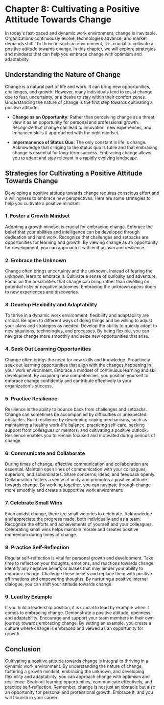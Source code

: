 Chapter 8: Cultivating a Positive Attitude Towards Change
=========================================================

In today's fast-paced and dynamic work environment, change is inevitable. Organizations continuously evolve, technologies advance, and market demands shift. To thrive in such an environment, it is crucial to cultivate a positive attitude towards change. In this chapter, we will explore strategies and mindsets that can help you embrace change with optimism and adaptability.

Understanding the Nature of Change
----------------------------------

Change is a natural part of life and work. It can bring new opportunities, challenges, and growth. However, many individuals tend to resist change due to fear, uncertainty, or a desire to stay within their comfort zones. Understanding the nature of change is the first step towards cultivating a positive attitude:

* **Change as an Opportunity:** Rather than perceiving change as a threat, view it as an opportunity for personal and professional growth. Recognize that change can lead to innovation, new experiences, and enhanced skills if approached with the right mindset.

* **Impermanence of Status Quo:** The only constant in life is change. Acknowledge that clinging to the status quo is futile and that embracing change is essential for long-term success. Embracing change allows you to adapt and stay relevant in a rapidly evolving landscape.

Strategies for Cultivating a Positive Attitude Towards Change
-------------------------------------------------------------

Developing a positive attitude towards change requires conscious effort and a willingness to embrace new perspectives. Here are some strategies to help you cultivate a positive mindset:

### 1. Foster a Growth Mindset

Adopting a growth mindset is crucial for embracing change. Embrace the belief that your abilities and intelligence can be developed through dedication and hard work. Recognize that challenges and setbacks are opportunities for learning and growth. By viewing change as an opportunity for development, you can approach it with enthusiasm and resilience.

### 2. Embrace the Unknown

Change often brings uncertainty and the unknown. Instead of fearing the unknown, learn to embrace it. Cultivate a sense of curiosity and adventure. Focus on the possibilities that change can bring rather than dwelling on potential risks or negative outcomes. Embracing the unknown opens doors to new experiences and discoveries.

### 3. Develop Flexibility and Adaptability

To thrive in a dynamic work environment, flexibility and adaptability are critical. Be open to different ways of doing things and be willing to adjust your plans and strategies as needed. Develop the ability to quickly adapt to new situations, technologies, and processes. By being flexible, you can navigate change more smoothly and seize new opportunities that arise.

### 4. Seek Out Learning Opportunities

Change often brings the need for new skills and knowledge. Proactively seek out learning opportunities that align with the changes happening in your work environment. Embrace a mindset of continuous learning and skill development. By acquiring new competencies, you position yourself to embrace change confidently and contribute effectively to your organization's success.

### 5. Practice Resilience

Resilience is the ability to bounce back from challenges and setbacks. Change can sometimes be accompanied by difficulties or unexpected obstacles. Build resilience by developing coping mechanisms, such as maintaining a healthy work-life balance, practicing self-care, seeking support from colleagues or mentors, and cultivating a positive outlook. Resilience enables you to remain focused and motivated during periods of change.

### 6. Communicate and Collaborate

During times of change, effective communication and collaboration are essential. Maintain open lines of communication with your colleagues, superiors, and subordinates. Share concerns, ideas, and feedback openly. Collaboration fosters a sense of unity and promotes a positive attitude towards change. By working together, you can navigate through change more smoothly and create a supportive work environment.

### 7. Celebrate Small Wins

Even amidst change, there are small victories to celebrate. Acknowledge and appreciate the progress made, both individually and as a team. Recognize the efforts and achievements of yourself and your colleagues. Celebrating small wins helps maintain morale and creates positive momentum during times of change.

### 8. Practice Self-Reflection

Regular self-reflection is vital for personal growth and development. Take time to reflect on your thoughts, emotions, and reactions towards change. Identify any negative beliefs or biases that may hinder your ability to embrace change. Challenge these beliefs and replace them with positive affirmations and empowering thoughts. By nurturing a positive internal dialogue, you can shift your attitude towards change.

### 9. Lead by Example

If you hold a leadership position, it is crucial to lead by example when it comes to embracing change. Demonstrate a positive attitude, openness, and adaptability. Encourage and support your team members in their own journey towards embracing change. By setting an example, you create a culture where change is embraced and viewed as an opportunity for growth.

Conclusion
----------

Cultivating a positive attitude towards change is integral to thriving in a dynamic work environment. By understanding the nature of change, fostering a growth mindset, embracing the unknown, and developing flexibility and adaptability, you can approach change with optimism and resilience. Seek out learning opportunities, communicate effectively, and practice self-reflection. Remember, change is not just an obstacle but also an opportunity for personal and professional growth. Embrace it, and you will flourish in your career.
